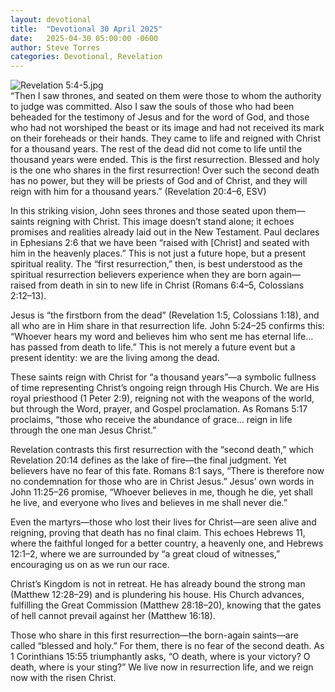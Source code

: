 ```yaml
---
layout: devotional
title:  "Devotional 30 April 2025"
date:   2025-04-30 05:00:00 -0600
author: Steve Torres
categories: Devotional, Revelation
---
```

<img src="https://sitemedia.esteeb.com/file/esteebcomsitemedia/devotional_images/Revelation/Rev-20_6.jpg?raw=true" alt="Revelation 5:4-5.jpg" style="max-width: 100%; height: auto;">

<div class="scripture">
  “Then I saw thrones, and seated on them were those to whom the authority to judge was committed. Also I saw the souls of those who had been beheaded for the testimony of Jesus and for the word of God, and those who had not worshiped the beast or its image and had not received its mark on their foreheads or their hands. They came to life and reigned with Christ for a thousand years. The rest of the dead did not come to life until the thousand years were ended. This is the first resurrection. Blessed and holy is the one who shares in the first resurrection! Over such the second death has no power, but they will be priests of God and of Christ, and they will reign with him for a thousand years.”  (Revelation 20:4–6, ESV)
</div>

In this striking vision, John sees thrones and those seated upon them—saints reigning with Christ. This image doesn’t stand alone; it echoes promises and realities already laid out in the New Testament. Paul declares in Ephesians 2:6 that we have been “raised with [Christ] and seated with him in the heavenly places.” This is not just a future hope, but a present spiritual reality. The “first resurrection,” then, is best understood as the spiritual resurrection believers experience when they are born again—raised from death in sin to new life in Christ (Romans 6:4–5, Colossians 2:12–13).

Jesus is “the firstborn from the dead” (Revelation 1:5, Colossians 1:18), and all who are in Him share in that resurrection life. John 5:24–25 confirms this: “Whoever hears my word and believes him who sent me has eternal life… has passed from death to life.” This is not merely a future event but a present identity: we are the living among the dead.

These saints reign with Christ for “a thousand years”—a symbolic fullness of time representing Christ’s ongoing reign through His Church. We are His royal priesthood (1 Peter 2:9), reigning not with the weapons of the world, but through the Word, prayer, and Gospel proclamation. As Romans 5:17 proclaims, “those who receive the abundance of grace… reign in life through the one man Jesus Christ.”

Revelation contrasts this first resurrection with the “second death,” which Revelation 20:14 defines as the lake of fire—the final judgment. Yet believers have no fear of this fate. Romans 8:1 says, “There is therefore now no condemnation for those who are in Christ Jesus.” Jesus’ own words in John 11:25–26 promise, “Whoever believes in me, though he die, yet shall he live, and everyone who lives and believes in me shall never die.”

Even the martyrs—those who lost their lives for Christ—are seen alive and reigning, proving that death has no final claim. This echoes Hebrews 11, where the faithful longed for a better country, a heavenly one, and Hebrews 12:1–2, where we are surrounded by “a great cloud of witnesses,” encouraging us on as we run our race.

Christ’s Kingdom is not in retreat. He has already bound the strong man (Matthew 12:28–29) and is plundering his house. His Church advances, fulfilling the Great Commission (Matthew 28:18–20), knowing that the gates of hell cannot prevail against her (Matthew 16:18).

Those who share in this first resurrection—the born-again saints—are called “blessed and holy.” For them, there is no fear of the second death. As 1 Corinthians 15:55 triumphantly asks, “O death, where is your victory? O death, where is your sting?” We live now in resurrection life, and we reign now with the risen Christ.
